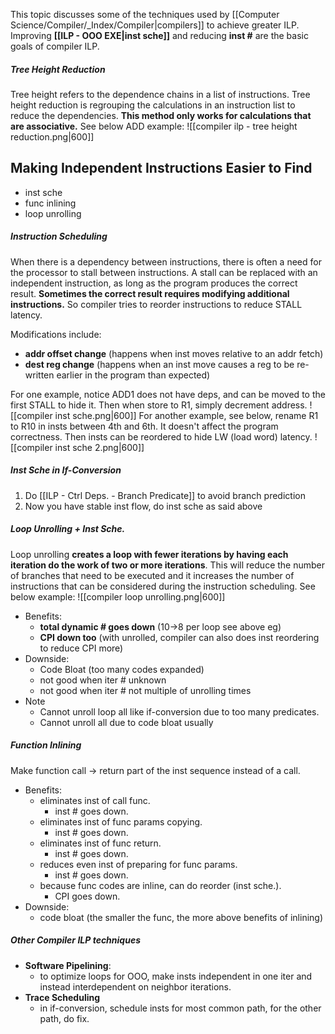 This topic discusses some of the techniques used by [[Computer Science/Compiler/_Index/Compiler|compilers]] to achieve greater ILP. Improving **[[ILP - OOO EXE|inst sche]]** and reducing **inst #** are the basic goals of compiler ILP.

##### Tree Height Reduction
Tree height refers to the dependence chains in a list of instructions. Tree height reduction is regrouping the calculations in an instruction list to reduce the dependencies. **This method only works for calculations that are associative.** See below ADD example:
![[compiler ilp - tree height reduction.png|600]]

## Making Independent Instructions Easier to Find
- inst sche
- func inlining
- loop unrolling
##### Instruction Scheduling
When there is a dependency between instructions, there is often a need for the processor to stall between instructions. A stall can be replaced with an independent instruction, as long as the program produces the correct result. **Sometimes the correct result requires modifying additional instructions.** So compiler tries to reorder instructions to reduce STALL latency. 

Modifications include:
- **addr offset change** (happens when inst moves relative to an addr fetch)
- **dest reg change** (happens when an inst move causes a reg to be re-written earlier in the program than expected)

For one example, notice ADD1 does not have deps, and can be moved to the first STALL to hide it. Then when store to R1, simply decrement address.
![[compiler inst sche.png|600]]
For another example, see below, rename R1 to R10 in insts between 4th and 6th. It doesn't affect the program correctness. Then insts can be reordered to hide LW (load word) latency.
![[compiler inst sche 2.png|600]]
##### Inst Sche in If-Conversion
1. Do [[ILP - Ctrl Deps. - Branch Predicate]] to avoid branch prediction
2. Now you have stable inst flow, do inst sche as said above

##### Loop Unrolling + Inst Sche.
Loop unrolling **creates a loop with fewer iterations by having each iteration do the work of two or more iterations**. This will reduce the number of branches that need to be executed and it increases the number of instructions that can be considered during the instruction scheduling. See below example:
![[compiler loop unrolling.png|600]]
- Benefits:
	- **total dynamic # goes down** (10->8 per loop see above eg)
	- **CPI down too** (with unrolled, compiler can also does inst reordering to reduce CPI more)
- Downside:
	- Code Bloat (too many codes expanded)
	- not good when iter # unknown
	- not good when iter # not multiple of unrolling times
- Note
	- Cannot unroll loop all like if-conversion due to too many predicates.
	- Cannot unroll all due to code bloat usually

##### Function Inlining
Make function call -> return part of the inst sequence instead of a call.
- Benefits:
	- eliminates inst of call func. 
		- inst # goes down.
	- eliminates inst of func params copying. 
		- inst # goes down.
	- eliminates inst of func return. 
		- inst # goes down.
	- reduces even inst of preparing for func params. 
		- inst # goes down.
	- because func codes are inline, can do reorder (inst sche.). 
		- CPI goes down.
- Downside:
	- code bloat (the smaller the func, the more above benefits of inlining)

##### Other Compiler ILP techniques
- **Software Pipelining**:
	- to optimize loops for OOO, make insts independent in one iter and instead interdependent on neighbor iterations.
- **Trace Scheduling**
	- in if-conversion, schedule insts for most common path, for the other path, do fix.